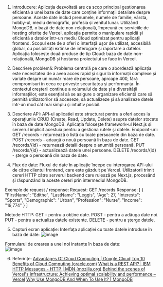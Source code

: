 1.	Introducere: 
Aplicația dezvoltată are ca scop principal gestionarea eficientă a unei baze de date care conține informații detaliate despre persoane. Aceste date includ prenumele, numele de familie, vârsta, hobby-ul, mediu demografic, profesia și venitul lunar. Utilizând MongoDB, o bază de date non-relațională, împreună cu serviciile de hosting oferite de Vercel, aplicația permite o manipulare rapidă și eficientă a datelor într-un mediu Cloud optimizat pentru aplicații frontend. Scopul este de a oferi o interfață ușor de utilizat, accesibilă global, cu posibilități extinse de interogare și raportare a datelor. Aplicația folosește două produse de tip Cloud: baza de date non-relațională, MongoDB și hostarea proiectului se face în Vercel.

2.  Descriere problemă: 
Problema centrală pe care o abordează aplicația este necesitatea de a avea acces rapid și sigur la informații complexe și variate despre un număr mare de persoane, aproape 400, fără compromisuri în ceea ce privește securitatea și performanța. În contextul creșterii continue a volumului de date și a diversității informațiilor, este esențial să se asigure o organizare eficientă care să permită utilizatorilor să acceseze, să actualizeze și să analizeze datele într-un mod cât mai simplu și intuitiv posibil.

3. Descriere API:
API-ul aplicatiei este structurat pentru a oferi acces la operațiunile CRUD (Create, Read, Update, Delete) asupra datelor stocate în baza de date MongoDB. Aplicația folosește framework-ul Next.js și serverul implicit acestuia pentru a gestiona rutele și datele.
Endpoint-uri:
GET /records - returnează o listă cu toate persoanele din baza de date.
POST /records - adaugă o nouă persoană în baza de date.
GET /records/{id} - returnează detalii despre o anumită persoană.
PUT /records/{id} - actualizează datele unei persoane.
DELETE /records/{id} - șterge o persoană din baza de date.

4. Flux de date:
Fluxul de date în aplicație începe cu interogarea API-ului de către clientul frontend, care este găzduit pe Vercel. Utilizatorii trimit cereri HTTP către serverul backend care rulează pe Next.js, procesând și răspunzând la aceste cereri prin intermediul MongoDB.

Exemple de request / response:
Request: GET /records
Response:
[
  {
    "FirstName": "Edithe",
    "LastName": "Leggis",
    "Age": 27,
    "Interests": "Sports",
    "Demographic": "Urban",
    "Profession": "Nurse",
    "Income": "19,774"
  }
]

Metode HTTP:
GET - pentru a obține date.
POST - pentru a adăuga date noi.
PUT - pentru a actualiza datele existente.
DELETE - pentru a șterge datele.

5. Capturi ecran aplicație:
  Interfața aplicației cu toate datele introduse în baza de date:
![image](https://github.com/FlaviaLaura27/Proiect_Cloud_Computing/assets/102656992/1c176707-d6d7-4c06-9217-fcc216ae4cd5)

  Formularul de crearea a unei noi instanțe în baza de date:  
  ![image](https://github.com/FlaviaLaura27/Proiect_Cloud_Computing/assets/102656992/f79c9e7d-fdf0-4255-9979-b364f81a8924)

6. Referințe:
[ Advantages Of Cloud Computing  |  Google Cloud](https://cloud.google.com/learn/advantages-of-cloud-computing)
[Top 10 Benefits of Cloud Computing (oracle.com)](https://www.oracle.com/cloud/what-is-cloud-computing/top-10-benefits-cloud-computing/)
[What is a REST API? | IBM](https://www.ibm.com/topics/rest-apis)
[HTTP Messages - HTTP | MDN (mozilla.org)](https://developer.mozilla.org/en-US/docs/Web/HTTP/Messages)
[Behind the scenes of Vercel's infrastructure: Achieving optimal scalability and performance – Vercel](https://vercel.com/blog/behind-the-scenes-of-vercels-infrastructure)
[ Why Use MongoDB And When To Use It? | MongoDB](https://www.mongodb.com/resources/products/fundamentals/why-use-mongodb)

